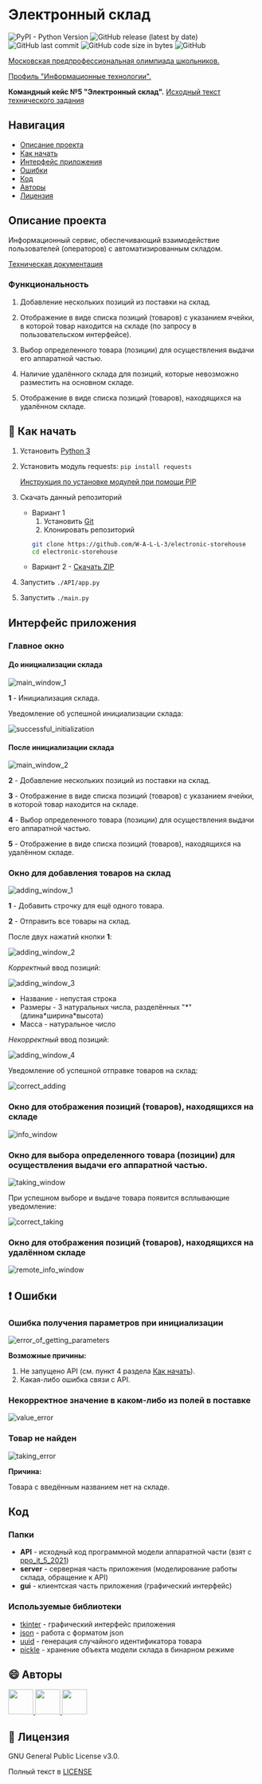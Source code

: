 # Электронный склад

![PyPI - Python Version](https://img.shields.io/pypi/pyversions/Django)
![GitHub release (latest by date)](https://img.shields.io/github/v/release/W-A-L-L-3/electronic-storehouse)
![GitHub last commit](https://img.shields.io/github/last-commit/W-A-L-L-3/electronic-storehouse)
![GitHub code size in bytes](https://img.shields.io/github/languages/code-size/W-A-L-L-3/electronic-storehouse)
![GitHub](https://img.shields.io/github/license/W-A-L-L-3/electronic-storehouse)

[Московская предпрофессиональная олимпиада школьников.](http://predprof.olimpiada.ru/)

[Профиль "Информационные технологии".](http://predprof.olimpiada.ru/it)

**Командный кейс №5 "Электронный склад".**
[Исходный текст технического задания](docs/technical-requirements.pdf)

## Навигация

* [Описание проекта](#chapter-0)
* [Как начать](#chapter-1)
* [Интерфейс приложения](#chapter-2)
* [Ошибки](#chapter-3)
* [Код](#chapter-4)
* [Авторы](#chapter-5)
* [Лицензия](#chapter-6)

<a id="chapter-0"></a>

## Описание проекта

Информационный сервис, обеспечивающий взаимодействие пользователей (операторов) с автоматизированным складом.

[Техническая документация](docs/technical-documentation.pdf)

### Функциональность

1. Добавление нескольких позиций из поставки на склад.
2. Отображение в виде списка позиций (товаров) с указанием ячейки, в которой товар находится на складе (по запросу в
   пользовательском интерфейсе).

3. Выбор определенного товара (позиции) для осуществления выдачи его аппаратной частью.
4. Наличие удалённого склада для позиций, которые невозможно разместить на основном складе.
5. Отображение в виде списка позиций (товаров), находящихся на удалённом складе.

<a id="chapter-1"></a>

## :hammer: Как начать

1. Установить [Python 3](https://www.python.org/downloads/)
2. Установить модуль requests: ```pip install requests```

   [Инструкция по установке модулей при помощи PIP](https://pythonru.com/baza-znanij/ustanovka-pip-dlja-python-i-bazovye-komandy)

3. Скачать данный репозиторий
   * Вариант 1
      1. Установить [Git](https://git-scm.com/download/win)
      2. Клонировать репозиторий
      ```bash
      git clone https://github.com/W-A-L-L-3/electronic-storehouse
      cd electronic-storehouse
      ```
   * Вариант 2 - [Скачать ZIP](https://github.com/W-A-L-L-3/electronic-storehouse/archive/main.zip)

4. Запустить `./API/app.py`
5. Запустить `./main.py`

<a id="chapter-2"></a>

## Интерфейс приложения

### Главное окно

#### До инициализации склада

![main_window_1](docs/img/main_window_1.jpg)

**1** - Инициализация склада.

Уведомление об успешной инициализации склада:

![successful_initialization](docs/img/successful%20initialization.jpg)

#### После инициализации склада

![main_window_2](docs/img/main_window_2.jpg)

**2** - Добавление нескольких позиций из поставки на склад.

**3** - Отображение в виде списка позиций (товаров) с указанием ячейки, в которой товар находится на складе.

**4** - Выбор определенного товара (позиции) для осуществления выдачи его аппаратной частью.

**5** - Отображение в виде списка позиций (товаров), находящихся на удалённом складе.

### Окно для добавления товаров на склад

![adding_window_1](docs/img/adding_window_1.jpg)

**1** - Добавить строчку для ещё одного товара.

**2** - Отправить все товары на склад.

После двух нажатий кнопки **1**:

![adding_window_2](docs/img/adding_window_2.jpg)

_Корректный_ ввод позиций:

![adding_window_3](docs/img/adding_window_3.jpg)

+ Название - непустая строка
+ Размеры - 3 натуральных числа, разделённых "\*" (длина\*ширина\*высота)
+ Масса - натуральное число

_Некорректный_ ввод позиций:

![adding_window_4](docs/img/adding_window_4.jpg)

Уведомление об успешной отправке товаров на склад:

![correct_adding](docs/img/correct_adding.jpg)

### Окно для отображения позиций (товаров), находящихся на складе

![info_window](docs/img/info_window.jpg)

### Окно для выбора определенного товара (позиции) для осуществления выдачи его аппаратной частью.

![taking_window](docs/img/taking_window.jpg)

При успешном выборе и выдаче товара появится всплывающие уведомление:

![correct_taking](docs/img/correct_taking.jpg)

### Окно для отображения позиций (товаров), находящихся на удалённом складе

![remote_info_window](docs/img/remote_info_window.jpg)

<a id="chapter-3"></a>

## :heavy_exclamation_mark: Ошибки

### Ошибка получения параметров при инициализации

![error_of_getting_parameters](docs/img/receiving_error.jpg)

**Возможные причины:**

1. Не запущено API (см. пункт 4 раздела [Как начать](#chapter-1)).
2. Какая-либо ошибка связи с API.

### Некорректное значение в каком-либо из полей в поставке

![value_error](docs/img/value_error.jpg)

### Товар не найден

![taking_error](docs/img/taking_error.jpg)

**Причина:**

Товара с введённым названием нет на складе.

<a id="chapter-4"></a>

## Код

### Папки

+ **API** - исходный код программной модели аппаратной части (взят
  с [ppo_it_5_2021](https://dt.miet.ru/gitlab/dt_smartpark/ppo_it_5_2021))
+ **server** - серверная часть приложения (моделирование работы склада, обращение к API)
+ **gui** - клиентская часть приложения (графический интерфейс)

### Используемые библиотеки

* [tkinter](https://docs.python.org/3/library/tkinter.html) - графический интерфейс приложения
* [json](https://docs.python.org/3/library/json.html) - работа с форматом json
* [uuid](https://docs.python.org/3/library/uuid.html) - генерация случайного идентификатора товара
* [pickle](https://docs.python.org/3/library/pickle.html) - хранение объекта модели склада в бинарном режиме

<a id="chapter-5"></a>

## :smile: Авторы
<a href="https://github.com/Yu-Leo">
    <img src="https://avatars3.githubusercontent.com/u/66430048?s=400&u=48f180775538c9967cc45bb4fc07ced723063a6e&v=4" width="50px">
</a>
<a href="https://github.com/kholevenkovav">
    <img src="https://avatars3.githubusercontent.com/u/56455393?s=400&u=baa1b3fb667896e8cc43b0a4902ada8b143e4d7b&v=4" width="50px">
</a>
<a href="https://github.com/ASDF2357">
    <img src="https://avatars3.githubusercontent.com/u/67108097?s=400&v=4" width="50px">
</a> 

<a id="chapter-6"></a>

## :open_hands: Лицензия

GNU General Public License v3.0.

Полный текст в [LICENSE](LICENSE)
